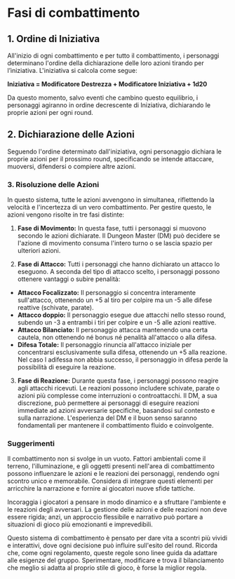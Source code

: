 # Fasi di combattimento

## 1. Ordine di Iniziativa
All'inizio di ogni combattimento e per tutto il combattimento, i personaggi determinano l'ordine della dichiarazione delle loro azioni tirando per l’iniziativa. L'iniziativa si calcola come segue:

**Iniziativa = Modificatore Destrezza + Modificatore Iniziativa + 1d20**

Da questo momento, salvo eventi che cambino questo equilibrio, i personaggi agiranno in ordine decrescente di Iniziativa, dichiarando le proprie azioni per ogni round.

## 2. Dichiarazione delle Azioni
Seguendo l'ordine determinato dall'iniziativa, ogni personaggio dichiara le proprie azioni per il prossimo round, specificando se intende attaccare, muoversi, difendersi o compiere altre azioni.

### 3. Risoluzione delle Azioni
In questo sistema, tutte le azioni avvengono in simultanea, riflettendo la velocità e l'incertezza di un vero combattimento. Per gestire questo, le azioni vengono risolte in tre fasi distinte:

1. **Fase di Movimento:** In questa fase, tutti i personaggi si muovono secondo le azioni dichiarate. Il Dungeon Master (DM) può decidere se l'azione di movimento consuma l'intero turno o se lascia spazio per ulteriori azioni.

2. **Fase di Attacco:** Tutti i personaggi che hanno dichiarato un attacco lo eseguono. A seconda del tipo di attacco scelto, i personaggi possono ottenere vantaggi o subire penalità:

  - **Attacco Focalizzato:** Il personaggio si concentra interamente sull'attacco, ottenendo un +5 al tiro per colpire ma un -5 alle difese reattive (schivate, parate).  
  - **Attacco doppio:** Il personaggio esegue due attacchi nello stesso round, subendo un -3 a entrambi i tiri per colpire e un -5 alle azioni reattive.  
  - **Attacco Bilanciato:** Il personaggio attacca mantenendo una certa cautela, non ottenendo né bonus né penalità all'attacco o alla difesa.  
  - **Difesa Totale:** Il personaggio rinuncia all'attacco iniziale per concentrarsi esclusivamente sulla difesa, ottenendo un +5 alla reazione. Nel caso l adifessa non abbia successo, il personaggio in difesa perde la possibilità di eseguire la reazione.

3. **Fase di Reazione:** Durante questa fase, i personaggi possono reagire agli attacchi ricevuti. Le reazioni possono includere schivate, parate o azioni più complesse come interruzioni o controattacchi. Il DM, a sua discrezione, può permettere ai personaggi di eseguire reazioni immediate ad azioni avversarie specifiche, basandosi sul contesto e sulla narrazione. L'esperienza del DM e il buon senso saranno fondamentali per mantenere il combattimento fluido e coinvolgente.  

### Suggerimenti
Il combattimento non si svolge in un vuoto. Fattori ambientali come il terreno, l'illuminazione, e gli oggetti presenti nell'area di combattimento possono influenzare le azioni e le reazioni dei personaggi, rendendo ogni scontro unico e memorabile. Considera di integrare questi elementi per arricchire la narrazione e fornire ai giocatori nuove sfide tattiche.

Incoraggia i giocatori a pensare in modo dinamico e a sfruttare l'ambiente e le reazioni degli avversari. La gestione delle azioni e delle reazioni non deve essere rigida; anzi, un approccio flessibile e narrativo può portare a situazioni di gioco più emozionanti e imprevedibili.

Questo sistema di combattimento è pensato per dare vita a scontri più vividi e interattivi, dove ogni decisione può influire sull'esito del round. Ricorda che, come ogni regolamento, queste regole sono linee guida da adattare alle esigenze del gruppo. Sperimentare, modificare e trova il bilanciamento che meglio si adatta al proprio stile di gioco, è forse la miglior regola.
